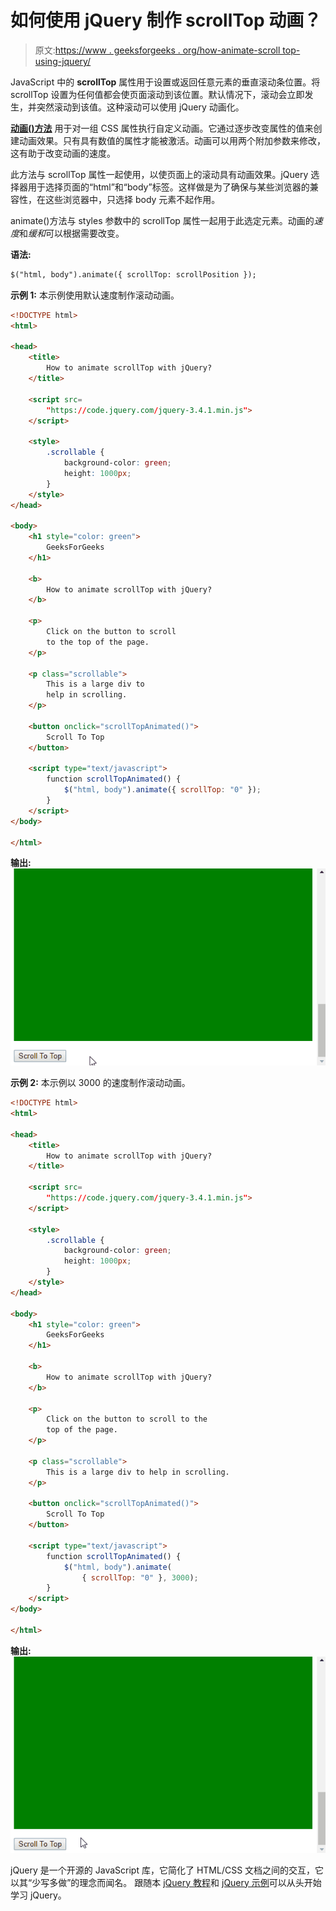 # 如何使用 jQuery 制作 scrollTop 动画？

> 原文:[https://www . geeksforgeeks . org/how-animate-scroll top-using-jquery/](https://www.geeksforgeeks.org/how-to-animate-scrolltop-using-jquery/)

JavaScript 中的 **scrollTop** 属性用于设置或返回任意元素的垂直滚动条位置。将 scrollTop 设置为任何值都会使页面滚动到该位置。默认情况下，滚动会立即发生，并突然滚动到该值。这种滚动可以使用 jQuery 动画化。

[**动画()方法**](https://www.geeksforgeeks.org/jquery-animate-with-examples/) 用于对一组 CSS 属性执行自定义动画。它通过逐步改变属性的值来创建动画效果。只有具有数值的属性才能被激活。动画可以用两个附加参数来修改，这有助于改变动画的速度。

此方法与 scrollTop 属性一起使用，以使页面上的滚动具有动画效果。jQuery 选择器用于选择页面的“html”和“body”标签。这样做是为了确保与某些浏览器的兼容性，在这些浏览器中，只选择 body 元素不起作用。

animate()方法与 styles 参数中的 scrollTop 属性一起用于此选定元素。动画的*速度*和*缓和*可以根据需要改变。

**语法:**

```html
$("html, body").animate({ scrollTop: scrollPosition });
```

**示例 1:** 本示例使用默认速度制作滚动动画。

```html
<!DOCTYPE html>
<html>

<head>
    <title>
        How to animate scrollTop with jQuery?
    </title>

    <script src=
        "https://code.jquery.com/jquery-3.4.1.min.js">
    </script>

    <style>
        .scrollable {
            background-color: green;
            height: 1000px;
        }
    </style>
</head>

<body>
    <h1 style="color: green">
        GeeksForGeeks
    </h1>

    <b>
        How to animate scrollTop with jQuery?
    </b>

    <p>
        Click on the button to scroll
        to the top of the page.
    </p>

    <p class="scrollable">
        This is a large div to
        help in scrolling.
    </p>

    <button onclick="scrollTopAnimated()">
        Scroll To Top
    </button>

    <script type="text/javascript">
        function scrollTopAnimated() {
            $("html, body").animate({ scrollTop: "0" });
        }
    </script>
</body>

</html>
```

**输出:**
![scroll-default](img/55af35fa95398b4a164b9f1664366dea.png)

**示例 2:** 本示例以 3000 的速度制作滚动动画。

```html
<!DOCTYPE html>
<html>

<head>
    <title>
        How to animate scrollTop with jQuery?
    </title>

    <script src=
        "https://code.jquery.com/jquery-3.4.1.min.js">
    </script>

    <style>
        .scrollable {
            background-color: green;
            height: 1000px;
        }
    </style>
</head>

<body>
    <h1 style="color: green">
        GeeksForGeeks
    </h1>

    <b>
        How to animate scrollTop with jQuery?
    </b>

    <p>
        Click on the button to scroll to the
        top of the page.
    </p>

    <p class="scrollable">
        This is a large div to help in scrolling.
    </p>

    <button onclick="scrollTopAnimated()">
        Scroll To Top
    </button>

    <script type="text/javascript">
        function scrollTopAnimated() {
            $("html, body").animate(
                { scrollTop: "0" }, 3000);
        }
    </script>
</body>

</html>
```

**输出:**
![scroll-slow](img/6c73d9a93626054aebb0c20bf0da0df8.png)

jQuery 是一个开源的 JavaScript 库，它简化了 HTML/CSS 文档之间的交互，它以其“少写多做”的理念而闻名。
跟随本 [jQuery 教程](https://www.geeksforgeeks.org/jquery-tutorials/)和 [jQuery 示例](https://www.geeksforgeeks.org/jquery-examples/)可以从头开始学习 jQuery。